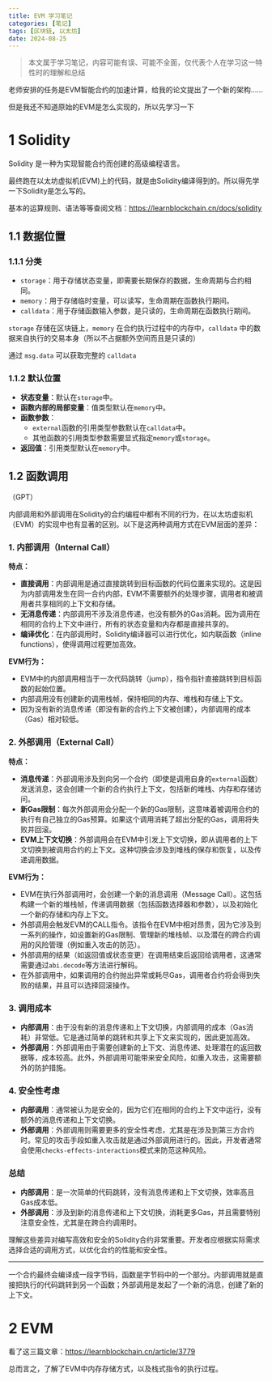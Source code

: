 ```yaml
---
title: EVM 学习笔记
categories: [笔记]
tags: [区块链, 以太坊]
date: 2024-08-25
---
```


> 本文属于学习笔记，内容可能有误、可能不全面，仅代表个人在学习这一特性时的理解和总结

老师安排的任务是EVM智能合约的加速计算，给我的论文提出了一个新的架构……

但是我还不知道原始的EVM是怎么实现的，所以先学习一下

<!--more-->



# 1 Solidity

Solidity 是一种为实现智能合约而创建的高级编程语言。

最终跑在以太坊虚拟机(EVM)上的代码，就是由Solidity编译得到的。所以得先学一下Solidity是怎么写的。



基本的运算规则、语法等等查阅文档：https://learnblockchain.cn/docs/solidity



## 1.1 数据位置

### 1.1.1 分类

- `storage`：用于存储状态变量，即需要长期保存的数据，生命周期与合约相同。
- `memory`：用于存储临时变量，可以读写，生命周期在函数执行期间。
- `calldata`：用于存储函数输入参数，是只读的，生命周期在函数执行期间。



`storage` 存储在区块链上，`memory` 在合约执行过程中的内存中，`calldata` 中的数据来自执行的交易本身（所以不占据额外空间而且是只读的）

通过 `msg.data` 可以获取完整的 `calldata`



### 1.1.2 默认位置

- **状态变量**：默认在`storage`中。
- **函数内部的局部变量**：值类型默认在`memory`中。
- **函数参数**：
    - `external`函数的引用类型参数默认在`calldata`中。
    - 其他函数的引用类型参数需要显式指定`memory`或`storage`。
- **返回值**：引用类型默认在`memory`中。



## 1.2 函数调用

（GPT）

内部调用和外部调用在Solidity的合约编程中都有不同的行为，在以太坊虚拟机（EVM）的实现中也有显著的区别。以下是这两种调用方式在EVM层面的差异：

### 1. **内部调用（Internal Call）**

**特点：**

- **直接调用**：内部调用是通过直接跳转到目标函数的代码位置来实现的。这是因为内部调用发生在同一合约内部，EVM不需要额外的处理步骤，调用者和被调用者共享相同的上下文和存储。
- **无消息传递**：内部调用不涉及消息传递，也没有额外的Gas消耗。因为调用在相同的合约上下文中进行，所有的状态变量和内存都是直接共享的。
- **编译优化**：在内部调用时，Solidity编译器可以进行优化，如内联函数（inline functions），使得调用过程更加高效。
  

**EVM行为：**

- EVM中的内部调用相当于一次代码跳转（jump），指令指针直接跳转到目标函数的起始位置。
- 内部调用没有创建新的调用栈帧，保持相同的内存、堆栈和存储上下文。
- 因为没有新的消息传递（即没有新的合约上下文被创建），内部调用的成本（Gas）相对较低。

### 2. **外部调用（External Call）**

**特点：**

- **消息传递**：外部调用涉及到向另一个合约（即使是调用自身的`external`函数）发送消息，这会创建一个新的合约执行上下文，包括新的堆栈、内存和存储访问。
- **新Gas限制**：每次外部调用会分配一个新的Gas限制，这意味着被调用合约的执行有自己独立的Gas预算。如果这个调用消耗了超出分配的Gas，调用将失败并回滚。
- **EVM上下文切换**：外部调用会在EVM中引发上下文切换，即从调用者的上下文切换到被调用合约的上下文。这种切换会涉及到堆栈的保存和恢复，以及传递调用数据。

**EVM行为：**

- EVM在执行外部调用时，会创建一个新的消息调用（Message Call）。这包括构建一个新的堆栈帧，传递调用数据（包括函数选择器和参数），以及初始化一个新的存储和内存上下文。
- 外部调用会触发EVM的CALL指令。该指令在EVM中相对昂贵，因为它涉及到一系列的操作，如设置新的Gas限制、管理新的堆栈帧、以及潜在的跨合约调用的风险管理（例如重入攻击的防范）。
- 外部调用的结果（如返回值或状态变更）在调用结束后返回给调用者，这通常需要通过`abi.decode`等方法进行解码。
- 在外部调用中，如果调用的合约抛出异常或耗尽Gas，调用者合约将会得到失败的结果，并且可以选择回滚操作。

### 3. **调用成本**

- **内部调用**：由于没有新的消息传递和上下文切换，内部调用的成本（Gas消耗）非常低。它是通过简单的跳转和共享上下文来实现的，因此更加高效。
- **外部调用**：外部调用由于需要创建新的上下文、消息传递、处理潜在的返回数据等，成本较高。此外，外部调用可能带来安全风险，如重入攻击，这需要额外的防护措施。

### 4. **安全性考虑**

- **内部调用**：通常被认为是安全的，因为它们在相同的合约上下文中运行，没有额外的消息传递和上下文切换。
- **外部调用**：外部调用则需要更多的安全性考虑，尤其是在涉及到第三方合约时。常见的攻击手段如重入攻击就是通过外部调用进行的。因此，开发者通常会使用`checks-effects-interactions`模式来防范这种风险。

### 总结

- **内部调用**：是一次简单的代码跳转，没有消息传递和上下文切换，效率高且Gas成本低。
- **外部调用**：涉及到新的消息传递和上下文切换，消耗更多Gas，并且需要特别注意安全性，尤其是在跨合约调用时。

理解这些差异对编写高效和安全的Solidity合约非常重要。开发者应根据实际需求选择合适的调用方式，以优化合约的性能和安全性。

---

一个合约最终会编译成一段字节码，函数是字节码中的一个部分。内部调用就是直接把执行的代码跳转到另一个函数；外部调用是发起了一个新的消息，创建了新的上下文。





# 2 EVM

看了这三篇文章：https://learnblockchain.cn/article/3779



总而言之，了解了EVM中内存存储方式，以及栈式指令的执行过程。

